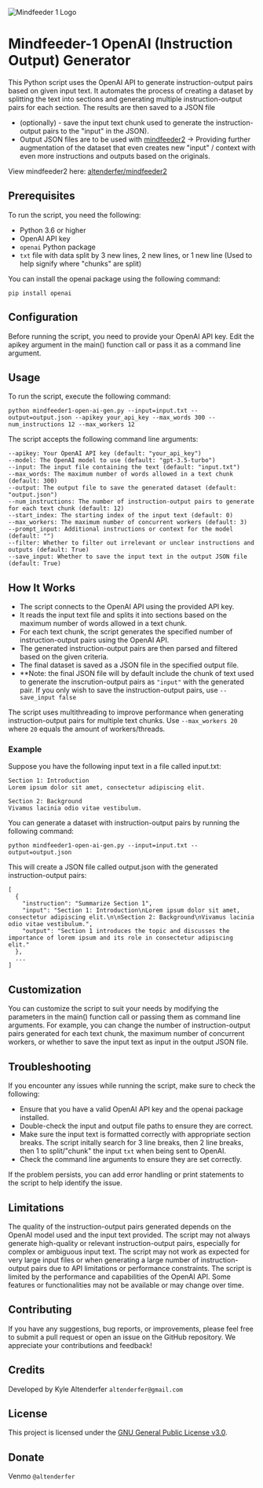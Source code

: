 ![Mindfeeder 1 Logo](https://mindfeederllc.com/mindfeeder1.png)

# Mindfeeder-1 OpenAI (Instruction Output) Generator

This Python script uses the OpenAI API to generate instruction-output pairs based on given input text. It automates the process of creating a dataset by splitting the text into sections and generating multiple instruction-output pairs for each section. The results are then saved to a JSON file 

* (optionally) - save the input text chunk used to generate the instruction-output pairs to the "input" in the JSON).
* Output JSON files are to be used with [mindfeeder2](https://github.com/altenderfer/mindfeeder2) -> Providing further augmentation of the dataset that even creates new "input" / context with even more instructions and outputs based on the originals. 

View mindfeeder2 here: [altenderfer/mindfeeder2](https://github.com/altenderfer/mindfeeder2)

## Prerequisites

To run the script, you need the following:

- Python 3.6 or higher
- OpenAI API key
- ```openai``` Python package
- ```txt``` file with data split by 3 new lines, 2 new lines, or 1 new line (Used to help signify where "chunks" are split)

You can install the openai package using the following command:

```
pip install openai
```

## Configuration

Before running the script, you need to provide your OpenAI API key. Edit the apikey argument in the main() function call or pass it as a command line argument.

## Usage

To run the script, execute the following command:

```
python mindfeeder1-open-ai-gen.py --input=input.txt --output=output.json --apikey your_api_key --max_words 300 --num_instructions 12 --max_workers 12
```

The script accepts the following command line arguments:

```
--apikey: Your OpenAI API key (default: "your_api_key")
--model: The OpenAI model to use (default: "gpt-3.5-turbo")
--input: The input file containing the text (default: "input.txt")
--max_words: The maximum number of words allowed in a text chunk (default: 300)
--output: The output file to save the generated dataset (default: "output.json")
--num_instructions: The number of instruction-output pairs to generate for each text chunk (default: 12)
--start_index: The starting index of the input text (default: 0)
--max_workers: The maximum number of concurrent workers (default: 3)
--prompt_input: Additional instructions or context for the model (default: "")
--filter: Whether to filter out irrelevant or unclear instructions and outputs (default: True)
--save_input: Whether to save the input text in the output JSON file (default: True)
```

## How It Works

- The script connects to the OpenAI API using the provided API key.
- It reads the input text file and splits it into sections based on the maximum number of words allowed in a text chunk.
- For each text chunk, the script generates the specified number of instruction-output pairs using the OpenAI API.
- The generated instruction-output pairs are then parsed and filtered based on the given criteria.
- The final dataset is saved as a JSON file in the specified output file.
- **Note: the final JSON file will by default include the chunk of text used to generate the inscrution-output pairs as ```"input"``` with the generated pair. If you only wish to save the instruction-output pairs, use ```--save_input false```

The script uses multithreading to improve performance when generating instruction-output pairs for multiple text chunks. Use ```--max_workers 20``` where ```20``` equals the amount of workers/threads.

### Example

Suppose you have the following input text in a file called input.txt:

```
Section 1: Introduction
Lorem ipsum dolor sit amet, consectetur adipiscing elit.

Section 2: Background
Vivamus lacinia odio vitae vestibulum.
```
You can generate a dataset with instruction-output pairs by running the following command:

```
python mindfeeder1-open-ai-gen.py --input=input.txt --output=output.json

```
This will create a JSON file called output.json with the generated instruction-output pairs:
```
[
  {
    "instruction": "Summarize Section 1",
    "input": "Section 1: Introduction\nLorem ipsum dolor sit amet, consectetur adipiscing elit.\n\nSection 2: Background\nVivamus lacinia odio vitae vestibulum.",
    "output": "Section 1 introduces the topic and discusses the importance of lorem ipsum and its role in consectetur adipiscing elit."
  },
  ...
]
```
## Customization

You can customize the script to suit your needs by modifying the parameters in the main() function call or passing them as command line arguments. For example, you can change the number of instruction-output pairs generated for each text chunk, the maximum number of concurrent workers, or whether to save the input text as input in the output JSON file.

## Troubleshooting

If you encounter any issues while running the script, make sure to check the following:

- Ensure that you have a valid OpenAI API key and the openai package installed.
- Double-check the input and output file paths to ensure they are correct.
- Make sure the input text is formatted correctly with appropriate section breaks. The script initally search for 3 line breaks, then 2 line breaks, then 1 to split/"chunk" the input ```txt``` when being sent to OpenAI.
- Check the command line arguments to ensure they are set correctly.

If the problem persists, you can add error handling or print statements to the script to help identify the issue.

## Limitations

The quality of the instruction-output pairs generated depends on the OpenAI model used and the input text provided. The script may not always generate high-quality or relevant instruction-output pairs, especially for complex or ambiguous input text.
The script may not work as expected for very large input files or when generating a large number of instruction-output pairs due to API limitations or performance constraints.
The script is limited by the performance and capabilities of the OpenAI API. Some features or functionalities may not be available or may change over time.

## Contributing

If you have any suggestions, bug reports, or improvements, please feel free to submit a pull request or open an issue on the GitHub repository. We appreciate your contributions and feedback!

## Credits
Developed by Kyle Altenderfer ```altenderfer@gmail.com```



## License

This project is licensed under the [GNU General Public License v3.0](LICENSE).

## Donate

Venmo ```@altenderfer```

